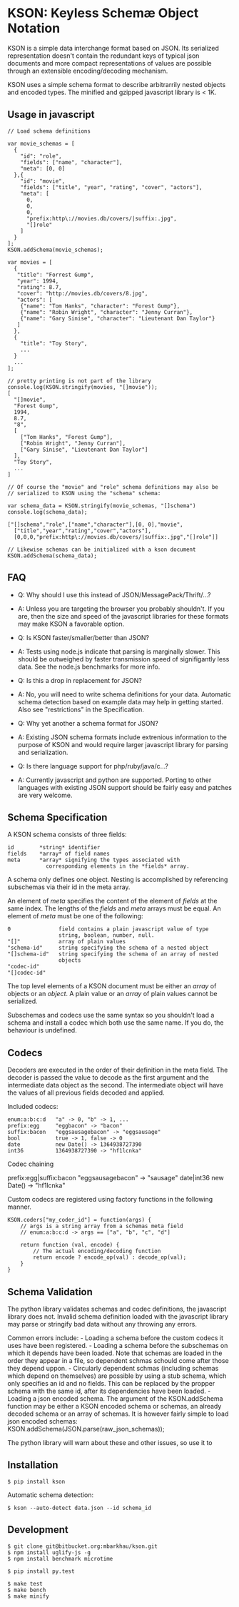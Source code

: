 KSON: Keyless Schemæ Object Notation
====================================

KSON is a simple data interchange format based on JSON. Its serialized
representation doesn't contain the redundant keys of typical json
documents and more compact representations of values are possible through
an extensible encoding/decoding mechanism.

KSON uses a simple schema format to describe arbitrarrily nested objects
and encoded types. The minified and gzipped javascript library is < 1K.


Usage in javascript
-------------------

    // Load schema definitions

    var movie_schemas = [
      {
        "id": "role",
        "fields": ["name", "character"],
        "meta": [0, 0]
      },{
        "id": "movie",
        "fields": ["title", "year", "rating", "cover", "actors"],
        "meta": [
          0,
          0,
          0,
          "prefix:http\://movies.db/covers/|suffix:.jpg",
          "[]role"
        ]
      }
    ];
    KSON.addSchema(movie_schemas);

    var movies = [
      {
       "title": "Forrest Gump",
       "year": 1994,
       "rating": 8.7,
       "cover": "http://movies.db/covers/8.jpg",
       "actors": [
        {"name": "Tom Hanks", "character": "Forest Gump"},
        {"name": "Robin Wright", "character": "Jenny Curran"},
        {"name": "Gary Sinise", "character": "Lieutenant Dan Taylor"}
       ]
      },
      {
        "title": "Toy Story",
        ...
      }
      ...
    ];

    // pretty printing is not part of the library
    console.log(KSON.stringify(movies, "[]movie"));
    [
      "[]movie",
      "Forest Gump",
      1994,
      8.7,
      "8",
      [
        ["Tom Hanks", "Forest Gump"],
        ["Robin Wright", "Jenny Curran"],
        ["Gary Sinise", "Lieutenant Dan Taylor"]
      ],
      "Toy Story",
      ...
    ]

    // Of course the "movie" and "role" schema definitions may also be
    // serialized to KSON using the "schema" schema:

    var schema_data = KSON.stringify(movie_schemas, "[]schema")
    console.log(schema_data);

    ["[]schema","role",["name","character"],[0, 0],"movie",
      ["title","year","rating","cover","actors"],
      [0,0,0,"prefix:http\://movies.db/covers/|suffix:.jpg","[]role"]]

    // Likewise schemas can be initialized with a kson document
    KSON.addSchema(schema_data);

FAQ
---

 - Q: Why should I use this instead of JSON/MessagePack/Thrift/...?
 - A: Unless you are targeting the browser you probably shouldn't. If you
      are, then the size and speed of the javascript libraries for these
      formats may make KSON a favorable option.

 - Q: Is KSON faster/smaller/better than JSON?
 - A: Tests using node.js indicate that parsing is marginally slower. This
      should be outweighed by faster transmission speed of signifigantly less
      data. See the node.js benchmarks for more info.

 - Q: Is this a drop in replacement for JSON?
 - A: No, you will need to write schema definitions for your data. Automatic
      schema detection based on example data may help in getting started. Also
      see "restrictions" in the Specification.

 - Q: Why yet another a schema format for JSON?
 - A: Existing JSON schema formats include extrenious information to the
      purpose of KSON and would require larger javascript library for
      parsing and serialization.

 - Q: Is there language support for php/ruby/java/c...?
 - A: Currently javascript and python are supported. Porting to other
      languages with existing JSON support should be fairly easy and patches
      are very welcome.


Schema Specification
--------------------

A KSON schema consists of three fields:

    id        *string* identifier
    fields    *array* of field names
    meta      *array* signifying the types associated with
                corresponding elements in the *fields* array.

A schema only defines one object. Nesting is accomplished by referencing
subschemas via their id in the meta array.

An element of *meta* specifies the content of the element of *fields* at
the same index. The lengths of the *fields* and *meta* arrays must be equal.
An element of *meta* must be one of the following:

    0               field contains a plain javascript value of type
                    string, boolean, number, null.
    "[]"            array of plain values
    "schema-id"     string specifying the schema of a nested object
    "[]schema-id"   string specifying the schema of an array of nested
                    objects
    "codec-id"
    "[]codec-id"

The top level elements of a KSON document must be either an *array* of
objects or an *object*. A plain value or an *array* of plain values
cannot be serialized.

Subschemas and codecs use the same syntax so you shouldn't load a schema
and install a codec which both use the same name. If you do, the
behaviour is undefined.


Codecs
------

Decoders are executed in the order of their definition in the meta field.
The decoder is passed the value to decode as the first argument and the
intermediate data object as the second. The intermediate object will have
the values of all previous fields decoded and applied.


Included codecs:

    enum:a:b:c:d   "a" -> 0, "b" -> 1, ...
    prefix:egg     "eggbacon" -> "bacon"
    suffix:bacon   "eggsausagebacon" -> "eggsausage"
    bool           true -> 1, false -> 0
    date           new Date() -> 1364938727390
    int36          1364938727390 -> "hf1lcnka"


Codec chaining

  prefix:egg|suffix:bacon    "eggsausagebacon" -> "sausage"
  date|int36    new Date() -> "hf1lcnka"


Custom codecs are registered using factory functions in the following manner.

    KSON.coders["my_coder_id"] = function(args) {
        // args is a string array from a schemas meta field
        // enum:a:b:c:d -> args == ["a", "b", "c", "d"]

        return function (val, encode) {
            // The actual encoding/decoding function
            return encode ? encode_op(val) : decode_op(val);
        }
    }

Schema Validation
-----------------

The python library validates schemas and codec definitions, the javascript
library does not. Invalid schema definition loaded with the javascript
library may parse or stringify bad data without any throwing any errors.

Common errors include:
    - Loading a schema before the custom codecs it uses have been registered.
    - Loading a schema before the subschemas on which it depends have been
      loaded. Note that schemas are loaded in the order they appear in a file,
      so dependent schmas schould come after those they depend uppon.
    - Circularly dependent schmas (including schemas which depend on
      themselves) are possible by using a stub schema, which only specifies
      an id and no fields. This can be replaced by the propper schema with
      the same id, after its dependencies have been loaded.
    - Loading a json encoded schema. The argument of the KSON.addSchema
      function may be either a KSON encoded schema or schemas, an already
      decoded schema or an array of schemas. It is however fairly simple to
      load json encoded schemas: KSON.addSchema(JSON.parse(raw_json_schemas));

The python library will warn about these and other issues, so use it to


Installation
------------

    $ pip install kson

Automatic schema detection:

    $ kson --auto-detect data.json --id schema_id


Development
-----------

    $ git clone git@bitbucket.org:mbarkhau/kson.git
    $ npm install uglify-js -g
    $ npm install benchmark microtime

    $ pip install py.test

    $ make test
    $ make bench
    $ make minify
